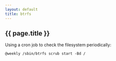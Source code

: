```yaml
---
layout: default
title: btrfs
---
```


## {{ page.title }}

Using a cron job to check the filesystem periodically:

    @weekly /sbin/btrfs scrub start -Bd /
